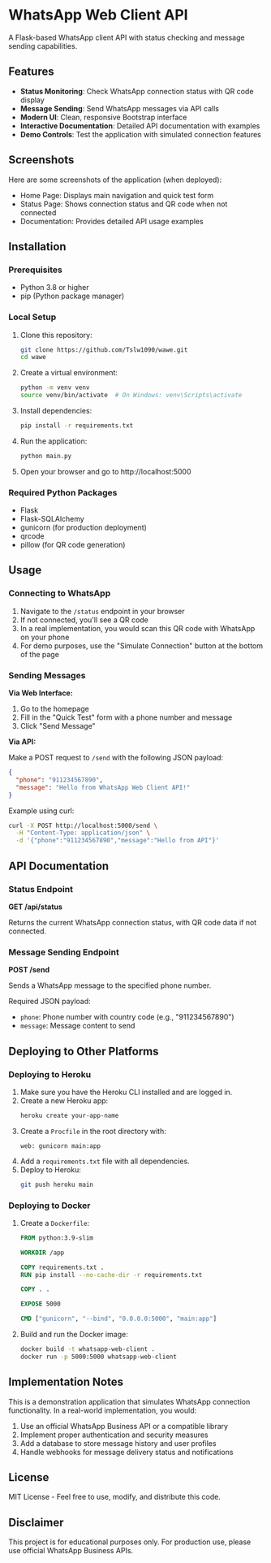 # WhatsApp Web Client API

A Flask-based WhatsApp client API with status checking and message sending capabilities.

## Features

- **Status Monitoring**: Check WhatsApp connection status with QR code display
- **Message Sending**: Send WhatsApp messages via API calls
- **Modern UI**: Clean, responsive Bootstrap interface
- **Interactive Documentation**: Detailed API documentation with examples
- **Demo Controls**: Test the application with simulated connection features

## Screenshots

Here are some screenshots of the application (when deployed):

- Home Page: Displays main navigation and quick test form
- Status Page: Shows connection status and QR code when not connected
- Documentation: Provides detailed API usage examples

## Installation

### Prerequisites

- Python 3.8 or higher
- pip (Python package manager)

### Local Setup

1. Clone this repository:
   ```bash
   git clone https://github.com/Tslw1090/wawe.git
   cd wawe
   ```

2. Create a virtual environment:
   ```bash
   python -m venv venv
   source venv/bin/activate  # On Windows: venv\Scripts\activate
   ```

3. Install dependencies:
   ```bash
   pip install -r requirements.txt
   ```

4. Run the application:
   ```bash
   python main.py
   ```

5. Open your browser and go to http://localhost:5000

### Required Python Packages

- Flask
- Flask-SQLAlchemy
- gunicorn (for production deployment)
- qrcode
- pillow (for QR code generation)

## Usage

### Connecting to WhatsApp

1. Navigate to the `/status` endpoint in your browser
2. If not connected, you'll see a QR code
3. In a real implementation, you would scan this QR code with WhatsApp on your phone
4. For demo purposes, use the "Simulate Connection" button at the bottom of the page

### Sending Messages

**Via Web Interface:**

1. Go to the homepage
2. Fill in the "Quick Test" form with a phone number and message
3. Click "Send Message"

**Via API:**

Make a POST request to `/send` with the following JSON payload:

```json
{
  "phone": "911234567890",
  "message": "Hello from WhatsApp Web Client API!"
}
```

Example using curl:

```bash
curl -X POST http://localhost:5000/send \
  -H "Content-Type: application/json" \
  -d '{"phone":"911234567890","message":"Hello from API"}'
```

## API Documentation

### Status Endpoint

**GET /api/status**

Returns the current WhatsApp connection status, with QR code data if not connected.

### Message Sending Endpoint

**POST /send**

Sends a WhatsApp message to the specified phone number.

Required JSON payload:
- `phone`: Phone number with country code (e.g., "911234567890")
- `message`: Message content to send

## Deploying to Other Platforms

### Deploying to Heroku

1. Make sure you have the Heroku CLI installed and are logged in.
2. Create a new Heroku app:
   ```bash
   heroku create your-app-name
   ```
3. Create a `Procfile` in the root directory with:
   ```
   web: gunicorn main:app
   ```
4. Add a `requirements.txt` file with all dependencies.
5. Deploy to Heroku:
   ```bash
   git push heroku main
   ```

### Deploying to Docker

1. Create a `Dockerfile`:
   ```dockerfile
   FROM python:3.9-slim
   
   WORKDIR /app
   
   COPY requirements.txt .
   RUN pip install --no-cache-dir -r requirements.txt
   
   COPY . .
   
   EXPOSE 5000
   
   CMD ["gunicorn", "--bind", "0.0.0.0:5000", "main:app"]
   ```
2. Build and run the Docker image:
   ```bash
   docker build -t whatsapp-web-client .
   docker run -p 5000:5000 whatsapp-web-client
   ```

## Implementation Notes

This is a demonstration application that simulates WhatsApp connection functionality. In a real-world implementation, you would:

1. Use an official WhatsApp Business API or a compatible library
2. Implement proper authentication and security measures
3. Add a database to store message history and user profiles
4. Handle webhooks for message delivery status and notifications

## License

MIT License - Feel free to use, modify, and distribute this code.

## Disclaimer

This project is for educational purposes only. For production use, please use official WhatsApp Business APIs.